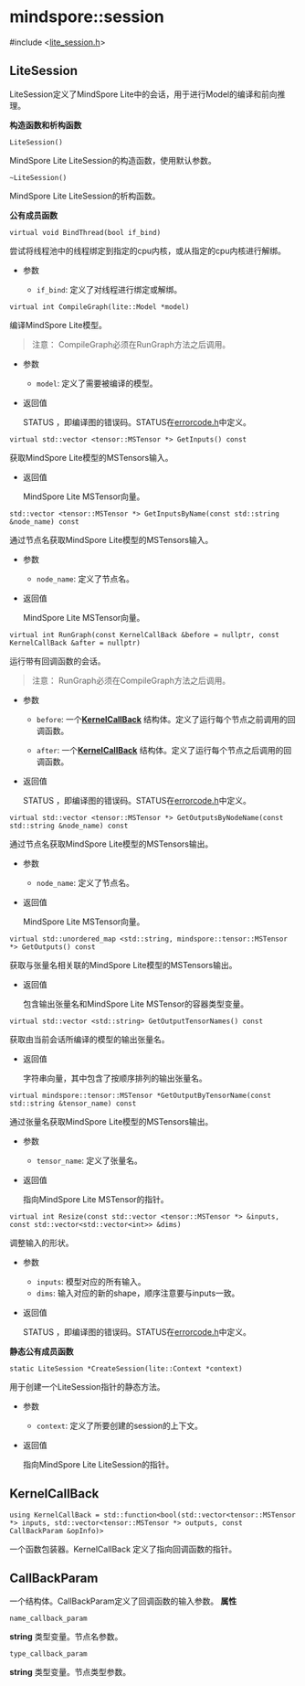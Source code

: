 # mindspore::session 

#include &lt;[lite_session.h](https://gitee.com/mindspore/mindspore/blob/r1.0/mindspore/lite/include/lite_session.h)&gt;


## LiteSession

LiteSession定义了MindSpore Lite中的会话，用于进行Model的编译和前向推理。

**构造函数和析构函数**

```
LiteSession()
```
MindSpore Lite LiteSession的构造函数，使用默认参数。
```
~LiteSession()
```
MindSpore Lite LiteSession的析构函数。

**公有成员函数**
```
virtual void BindThread(bool if_bind)
```
尝试将线程池中的线程绑定到指定的cpu内核，或从指定的cpu内核进行解绑。

- 参数

    - `if_bind`: 定义了对线程进行绑定或解绑。

```
virtual int CompileGraph(lite::Model *model)
```
编译MindSpore Lite模型。 

> 注意： CompileGraph必须在RunGraph方法之后调用。

- 参数

    - `model`: 定义了需要被编译的模型。  

- 返回值

    STATUS ，即编译图的错误码。STATUS在[errorcode.h](https://gitee.com/mindspore/mindspore/blob/r1.0/mindspore/lite/include/errorcode.h)中定义。

```
virtual std::vector <tensor::MSTensor *> GetInputs() const
```
获取MindSpore Lite模型的MSTensors输入。

- 返回值

    MindSpore Lite MSTensor向量。

```   
std::vector <tensor::MSTensor *> GetInputsByName(const std::string &node_name) const
```
通过节点名获取MindSpore Lite模型的MSTensors输入。

- 参数

    - `node_name`: 定义了节点名。

- 返回值

    MindSpore Lite MSTensor向量。
    
```
virtual int RunGraph(const KernelCallBack &before = nullptr, const KernelCallBack &after = nullptr)
```
运行带有回调函数的会话。 
> 注意： RunGraph必须在CompileGraph方法之后调用。

- 参数

    - `before`: 一个[**KernelCallBack**](https://www.mindspore.cn/doc/api_cpp/zh-CN/r1.0/session.html#kernelcallback) 结构体。定义了运行每个节点之前调用的回调函数。

    - `after`: 一个[**KernelCallBack**](https://www.mindspore.cn/doc/api_cpp/zh-CN/r1.0/session.html#kernelcallback) 结构体。定义了运行每个节点之后调用的回调函数。

- 返回值

    STATUS ，即编译图的错误码。STATUS在[errorcode.h](https://gitee.com/mindspore/mindspore/blob/r1.0/mindspore/lite/include/errorcode.h)中定义。

```      
virtual std::vector <tensor::MSTensor *> GetOutputsByNodeName(const std::string &node_name) const
```
通过节点名获取MindSpore Lite模型的MSTensors输出。

- 参数

    - `node_name`: 定义了节点名。

- 返回值

    MindSpore Lite MSTensor向量。

```
virtual std::unordered_map <std::string, mindspore::tensor::MSTensor *> GetOutputs() const
```
获取与张量名相关联的MindSpore Lite模型的MSTensors输出。

- 返回值

    包含输出张量名和MindSpore Lite MSTensor的容器类型变量。

```        
virtual std::vector <std::string> GetOutputTensorNames() const
```
获取由当前会话所编译的模型的输出张量名。

- 返回值

    字符串向量，其中包含了按顺序排列的输出张量名。

```      
virtual mindspore::tensor::MSTensor *GetOutputByTensorName(const std::string &tensor_name) const
```
通过张量名获取MindSpore Lite模型的MSTensors输出。

- 参数

    - `tensor_name`: 定义了张量名。

- 返回值

    指向MindSpore Lite MSTensor的指针。

```      
virtual int Resize(const std::vector <tensor::MSTensor *> &inputs, const std::vector<std::vector<int>> &dims)
```
调整输入的形状。

- 参数

    - `inputs`: 模型对应的所有输入。
    - `dims`: 输入对应的新的shape，顺序注意要与inputs一致。

- 返回值

    STATUS ，即编译图的错误码。STATUS在[errorcode.h](https://gitee.com/mindspore/mindspore/blob/r1.0/mindspore/lite/include/errorcode.h)中定义。

**静态公有成员函数**

```
static LiteSession *CreateSession(lite::Context *context)
```
用于创建一个LiteSession指针的静态方法。

- 参数

    - `context`: 定义了所要创建的session的上下文。

- 返回值

    指向MindSpore Lite LiteSession的指针。
## KernelCallBack

```
using KernelCallBack = std::function<bool(std::vector<tensor::MSTensor *> inputs, std::vector<tensor::MSTensor *> outputs, const CallBackParam &opInfo)>
```

一个函数包装器。KernelCallBack 定义了指向回调函数的指针。

## CallBackParam

一个结构体。CallBackParam定义了回调函数的输入参数。
**属性**

```
name_callback_param
```
**string** 类型变量。节点名参数。

```
type_callback_param
```
**string** 类型变量。节点类型参数。